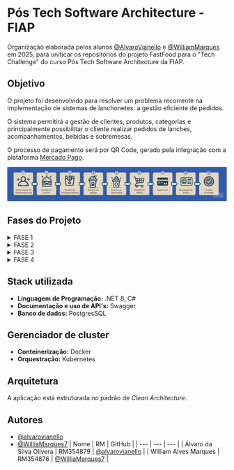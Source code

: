 # Pós Tech Software Architecture - FIAP

Organização elaborada pelos alunos [@AlvaroVianello](https://github.com/alvarovianello) e [@WilliamMarques](https://github.com/https://github.com/WilliaMarques7) em 2025, para unificar os repositórios do projeto FastFood para o "Tech Challenge" do curso Pós Tech Software Architecture da FIAP.

## Objetivo
O projeto foi desenvolvido para resolver um problema recorrente na implementação de sistemas de lanchonetes: a gestão eficiente de pedidos.

O sistema permitirá a gestão de clientes, produtos, categorias e principalmente possibilitar o cliente realizar pedidos de lanches, acompanhamentos, bebidas e sobremesas.

O processo de pagamento será por QR Code, gerado pela integração com a plataforma [Mercado Pago]([https://github.com/alvarovianello](https://www.mercadopago.com.br/home)).

![Fluxo de Pedido](Imagens/fluxo-pedido.png)

## Fases do Projeto

<details>
  <summary>FASE 1</summary>



</details>

<details>
  <summary>FASE 2</summary>

### - 1 Atualizar a aplicação desenvolvida na FASE 1 refatorando o código para seguir os padrões Clean Code e Clean Architecture:
#### Alterar/criar as APIs

- [x] Checkout do pedido: deverá receber os produtos solicitados e retornar a identificação do pedido;
- [x] Consultar status do pagamento do pedido: informando se o pagamento foi aprovado ou não (incluindo cancelado).
- [x] Webhook: para receber confirmação de pagamento aprovado ou recusado;
- [x] A lista de pedidos deverá retorná-los com suas descrições, ordenados com a seguinte regra:
  - [x] 1. Pronto > Em Preparação > Recebido;
  - [x] 2. Pedidos mais antigos primeiro e mais novos depois;
  - [x] 3. Pedidos com status Finalizado não devem aparecer na lista.
- [x] Atualizar o status do pedido;
- [x] Opcionalmente, Como desafio extra (opcionalmente), você pode implementar a integração com Mercado Pago para gerar o QRCode para pagamento e integrar com o WebHook para capturar os pagamentos.
- ~~[ ] Caso contrário, será necessário realizar o mock da parte de pagamentos. Como referência, acesse: https://www.mercadopago.com.br/developers/pt/docs/qr-code/integration-configuration/qr-dynamic/integration.~~

### - 2 Criar uma arquitetura em Kubernetes que atenda os seguintes requisitos
#### Alterar/criar as APIs

- [x] Os requisitos funcionais descritos nos itens anteriores (item problema).
- [x] Escalabilidade com aumento e diminuição de Pods conforme demanda (HPA). 
- [x] Seguir boas práticas de segurança, utilizando ConfigMap e Secrets para valores sensíveis. 
- [x] A lista de pedidos deverá retorná-los com suas descrições, ordenados com a seguinte regra:
- [x] Seguir boas práticas de arquitetura, sempre utilizando Deployment e Service para expor a aplicação. 

### - 3 Entrega da seguinte documentação no ReadMe
#### Documentação

- [x] Desenho da arquitetura pensado por você, pessoa arquiteta de software, contemplando:
  - [x] - i. Os requisitos do negócio (problema).
  - [x] - ii. Os requisitos de infraestrutura:
    - Você pode utilizar o MiniKube, Docker Kubernetes, AKS, EKS, GKE ou qualquer nuvem que você desenha.
- [x] Collection com todas as APIs desenvolvidas:
  - [x] i. Link do Swagger no projeto ou link para download da collection do Postman (JSON).
- [x] Guia completo com todas as instruções para execução do projeto e a ordem de execução das APIs, caso seja necessário;
- [x] Link para vídeo demonstrando a arquitetura desenvolvida na nuvem ou localmente, evidenciando o funcionamento dos endpoints (API) e a infra criada.

</details>

<details>
  <summary>FASE 3</summary>

  TODO

</details>


<details>
  <summary>FASE 4</summary>

  TODO

</details>

## Stack utilizada

- **Linguagem de Programação:** .NET 8, C#
- **Documentação e uso de API's:** Swagger
- **Banco de dados:** PostgresSQL


## Gerenciador de cluster
- **Conteinerização:** Docker
- **Orquestração:** Kubernetes

## Arquitetura
A aplicação está estruturada no padrão de _Clean Architecture_.

## Autores
- [@alvarovianello](https://github.com/alvarovianello)
- [@WilliaMarques7](https://github.com/https://github.com/WilliaMarques7)
| Nome | RM | GitHub |
| --- | --- | --- |
| Álvaro da Silva Olivera | RM354879 | [@alvarovianello](https://github.com/alvarovianello) |
| William Alves Marques | RM354876 | [@WilliaMarques7](https://github.com/https://github.com/WilliaMarques7) |
